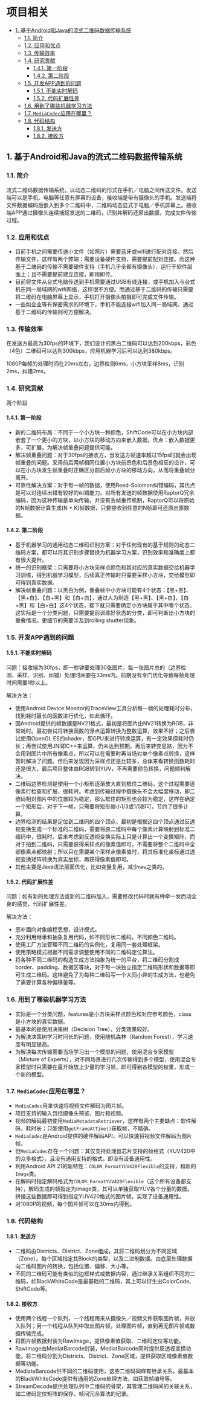 # 项目相关

<!-- TOC -->

- [1. 基于Android和Java的流式二维码数据传输系统](#1-基于android和java的流式二维码数据传输系统)
  - [1.1. 简介](#11-简介)
  - [1.2. 应用和优点](#12-应用和优点)
  - [1.3. 传输效率](#13-传输效率)
  - [1.4. 研究贡献](#14-研究贡献)
    - [1.4.1. 第一阶段](#141-第一阶段)
    - [1.4.2. 第二阶段](#142-第二阶段)
  - [1.5. 开发APP遇到的问题](#15-开发app遇到的问题)
    - [1.5.1. 不能实时解码](#151-不能实时解码)
    - [1.5.2. 代码扩展性差](#152-代码扩展性差)
  - [1.6. 用到了哪些机器学习方法](#16-用到了哪些机器学习方法)
  - [1.7. `MediaCodec`应用在哪里？](#17-mediacodec应用在哪里)
  - [1.8. 代码结构](#18-代码结构)
    - [1.8.1. 发送方](#181-发送方)
    - [1.8.2. 接收方](#182-接收方)

<!-- /TOC -->

## 1. 基于Android和Java的流式二维码数据传输系统

### 1.1. 简介

流式二维码数据传输系统，以动态二维码的形式在手机／电脑之间传送文件。发送端可以是手机、电脑等任意有屏幕的设备，接收端是带有摄像头的手机。发送端将文件数据编码后嵌入到多个二维码中，二维码动态显式于电脑／手机屏幕上。接收端APP通过摄像头连续捕捉发送的二维码，识别并解码还原出数据，完成文件传输过程。

### 1.2. 应用和优点

- 目前手机之间需要传送小文件（如照片）需要蓝牙或wifi进行配对连接，然后传输文件，这样有两个弊端：需要设备硬件支持，需要提前配对连接。而这种基于二维码的传输不需要硬件支持（手机几乎全都有摄像头），运行于软件层面上；且不需要提前建立连接，即用即传。
- 目前将文件从台式电脑传送到手机需要通过USB有线连接，或手机加入与台式机在同一局域网的wifi网络，这样很不方便。而通过基于二维码的传输只需要将二维码在电脑屏幕上显示，手机打开摄像头拍摄即可完成文件传输。
- 一些如企业等有保密需求的环境下，手机不能连接wifi加入同一局域网，通过基于二维码的传输则可方便解决。

### 1.3. 传输效率

在发送方最高为30fps的环境下，我们设计的黑白二维码可以达到200kbps，彩色（4色）二维码可以达到300kbps，应用机器学习后可以达到380kbps。

1080P每帧的处理时间在20ms左右。边界检测6ms，小方块采样8ms，识别2ms，纠错2ms。

### 1.4. 研究贡献

两个阶段

#### 1.4.1. 第一阶段

- 新的二维码布局：不同于一个小方块一种颜色，ShiftCode可以在小方块内部嵌套了一个更小的方块，以小方块的移动方向来嵌入数据。优点：嵌入数据更多，可扩展，为解决帧重叠问题提供可能。
- 解决帧重叠问题：对于30fps的接收方，当发送方帧速率超过15fps时就会出现帧重叠的问题。采用前后两帧相同位置小方块前景色和后景色相反的设计，可以在小方块发生帧重叠时正确区分前后帧小方块的移动方向，从而将重叠帧分离开。
- 可靠性解决方案：对于每一帧的数据，使用Reed-Solomon纠错编码，其优点是可以对连续出错有较好的纠错能力。对所有发送的帧数据使用RaptorQ冗余编码，因为这种传输是单向传输，并没有丢帧重传机制，RaptorQ可以将原始的N帧数据计算生成(N + K)帧数据，只要接收到任意的N帧即可还原出原数据。

#### 1.4.2. 第二阶段

- 基于机器学习的通用动态二维码识别方案：对于任何现有的基于规则的动态二维码方案，都可以将其识别步骤替换为机器学习方案，识别效率和准确度上都有很大提升。
- 统一的识别框架：只需要将小方块采样点颜色和其对应的真实数据交给机器学习训练，得到机器学习模型，后续真正传输时只需要采样小方块，交给模型即可得到真实数据。
- 解决帧重叠问题：以黑白为例，重叠帧中小方块可能有4个状态：【黑+黑】、【黑+白】、【白+黑】和【白+白】，通过人为制造【黑+黑】、【黑+白】、【白+黑】和【白+白】这4个状态，接下就只需要确定小方块属于其中哪个状态。这实际是一个分类问题，只需要提前训练好状态的分类，即可判断出小方块的重叠情况。更细节的需要涉及到rolling shutter现象。

### 1.5. 开发APP遇到的问题

#### 1.5.1. 不能实时解码

问题：接收端为30fps，即一秒钟要处理30张图片，每一张图片总的（边界检测、采样、识别、纠错）处理时间要在33ms内。前期没有专门优化导致每帧处理时间需要1秒以上。

解决方法：

- 使用Android Device Monitor的TraceView工具分析每一帧的处理耗时分布，找到耗时最长的函数进行优化，如此循环。
- 因Android提供的帧数据是NV21格式，最初是将图片由NV21转换为RGB，非常耗时。最初尝试将转换函数的浮点运算转换为整数运算，效果不好；之后尝试使用OpenGL ES的shader，即GPU来进行转换运算，有一定效果但耗时仍长；再尝试使用JNI即C++来运算，仍未达到预期。再后来转变思路，因为不会用到图片中所有像素点，所以可以在需要时再当场对单个像素点转换，这样暂时解决了问题。但后来发现因为采样点还是比较多，总体来看转换函数耗时还是很大，最后项目整体由RGB转到YUV，不再需要颜色转换，问题顺利解决。
- 二维码边界检测是使用一个小矩形逐渐放大直到框住二维码，这个过程需要逐像素行检查和扩展，很耗时。考虑到传输过程中摄像头不会大幅度移动，即二维码相对图片中的位置较为稳定，那么框住的矩形也会较为稳定，这样在确定一个矩形后，对于下一帧，只需要将矩形缩小1/3或1/5即可，节约了很多计算。
- 边界检测的结果是定位到二维码的四个顶点，最初是根据这四个顶点通过反透视变换生成一个标准的二维码，需要将原二维码中每个像素计算映射到标准二维码中，很耗时。后来考虑到反透视变换实际上只是计算出一个变换矩阵，而对于拍到二维码，只需要获得采样点的像素值即可，不需要将整个二维码中全部像素点都映射；所以只在需要某个采样点像素值时，将其标准化坐标通过透视变换矩阵转换为真实坐标，再获得像素值即可。
- 其他主要是Java语法层面优化，比如变量复用，减少`new`之类的。

#### 1.5.2. 代码扩展性差

问题：如有新的处理方法或新的二维码加入，需要修改代码时就有种牵一发而动全身的感觉，代码扩展性差。

解决方法：

- 恶补面向对象编程思想，设计模式。
- 充分利用继承和抽象复用代码，如不同形状二维码，不同颜色二维码。
- 使用工厂方法管理不同二维码的实例化，复用同一套处理框架。
- 使用策略模式根据不同需求调整使用不同的二维码定位算法。
- 将各种不同二维码的构造生成方法抽象为统一的平台，将二维码分割成border、padding、数据区等块，对于每一块独立指定二维码形状和数据等即可生成二维码。这样避免了为每种二维码写一个大同小异的生成方法，也避免了需要计算各种偏移量等。

### 1.6. 用到了哪些机器学习方法

- 实际是一个分类问题，features是小方块采样点颜色和对应参考颜色，class是小方块的真实数据。
- 最基本的是使用决策树（Decision Tree），分类效果较好。
- 为解决决策树学习时间长的问题，使用随机森林（Random Forest），学习速度有明显提高。
- 为解决每次传输需要当场学习出一个模型的问题，使用混合专家模型（Mixture of Experts），对不同场景进行几次传输得到多个模型，使用混合专家模型时只需要在最开始放上少量的学习帧，即可得到各模型的权重，形成一个新的模型。

### 1.7. `MediaCodec`应用在哪里？

- `MediaCodec`用来快速将视频文件解码为图片帧。
- 项目支持的输入包括摄像头预览、图片和视频。
- 视频的解码最初使用`MediaMetadataRetriever`，这样有两个主要缺点：软件解码，耗时长；只能使用`getFrameAtTime()`获取帧，不精确。
- `MediaCodec`是Android提供的硬件解码API，可以快速将视频文件解码为图片帧。
- 但`MediaCodec`存在一个问题：其仅支持处理器芯片支持的帧格式（YUV420中的众多格式），且没有通用支持的格式，即没有设备通用性。
- 利用Android API 21的新特性：`COLOR_FormatYUV420Flexible`的支持，和新的`Image`类。
- 在解码时指定解码格式为`COLOR_FormatYUV420Flexible`（这个所有设备都支持），解码生成的帧指定为Image类，其可以单独获取YUV各个分量的数据。拼接这些数据即可得到指定YUV420格式的图片帧。实现了设备通用性。
- 对1080P的视频，每个图片帧可以在30ms内得到。

### 1.8. 代码结构

#### 1.8.1. 发送方

- 二维码由Districts、District、Zone组成，其将二维码划分为不同区域（Zone）。每个区域指定其Block的类型，以及二进制数据。由底层处理数据向二维码图片的转换，包括位置、偏移、大小等。
- 不同的二维码可能有类似的边框样式或数据内容，通过继承关系组织不同的二维码，如BlackWhiteCode是最基础的二维码，其上可以衍生出ColorCode、ShiftCode等。

#### 1.8.2. 接收方

- 使用两个线程一个队列，一个线程用来从摄像头／视频文件获取图片帧，并放入队列；另一个线程从队列中取出图片帧，处理图片帧，直到再无图片帧或数据传输完成。
- 将图片帧数据封装为RawImage，提供像素值获取、二维码定位等功能。
- RawImage由MediatBarcode封装，MediatBarcode同时提供反透视变换功能，将二维码分割为Districts、District、Zone区域，提供获取区域像素值数据等功能。
- MediateBarcode供不同的二维码使用，这些二维码同样有继承关系，最基本的BlackWhiteCode提供有通用的Zone处理方法，如获取帧编号等。
- StreamDecode提供处理队列中二维码的骨架，其管理二维码间的关联关系，如二维码定位矩阵的保存、帧间冗余算法的纪录。
